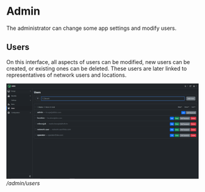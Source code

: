 # Admin

<div style="display: none;">
  \page user-admin Admin
</div>

The administrator can change some app settings and modify users.

## Users

On this interface, all aspects of users can be modified, new users can be
created, or existing ones can be deleted. These users are later linked to
representatives of network users and locations.

![Users](../../assets/users.png) _/admin/users_
